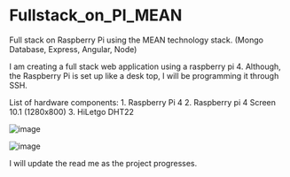 # Fullstack_on_PI_MEAN
Full stack on Raspberry Pi using the MEAN technology stack. (Mongo Database, Express, Angular, Node)

I am creating a full stack web application using a raspberry pi 4. Although, the
Raspberry Pi is set up like a desk top, I will be programming it through SSH.

List of hardware components:
	1. Raspberry Pi 4
	2. Raspberry pi 4 Screen 10.1 (1280x800)
	3. HiLetgo DHT22

![image](https://user-images.githubusercontent.com/66815083/152920999-78ff0fea-676a-40cb-949a-cd2cd12c5750.png)

![image](https://user-images.githubusercontent.com/66815083/152921029-4144fa57-81c4-4ea3-abe1-52e02e395f1d.png)

I will update the read me as the project progresses.
